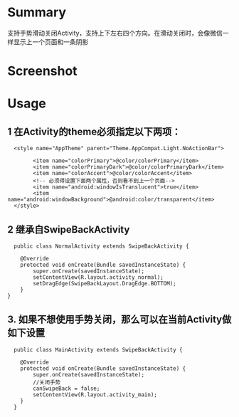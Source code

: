 # Summary
支持手势滑动关闭Activity，支持上下左右四个方向。在滑动关闭时，会像微信一样显示上一个页面和一条阴影

# Screenshot


# Usage
## 1 在Activity的theme必须指定以下两项：

```
  <style name="AppTheme" parent="Theme.AppCompat.Light.NoActionBar">
       
        <item name="colorPrimary">@color/colorPrimary</item>
        <item name="colorPrimaryDark">@color/colorPrimaryDark</item>
        <item name="colorAccent">@color/colorAccent</item>
        <!-- 必须得设置下面两个属性，否则看不到上一个页面-->
        <item name="android:windowIsTranslucent">true</item>
        <item name="android:windowBackground">@android:color/transparent</item>
  </style>
```
## 2 继承自SwipeBackActivity

```
  public class NormalActivity extends SwipeBackActivity {

    @Override
    protected void onCreate(Bundle savedInstanceState) {
        super.onCreate(savedInstanceState);
        setContentView(R.layout.activity_normal);
        setDragEdge(SwipeBackLayout.DragEdge.BOTTOM);
    }
}
```

## 3. 如果不想使用手势关闭，那么可以在当前Activity做如下设置

```
  public class MainActivity extends SwipeBackActivity {

    @Override
    protected void onCreate(Bundle savedInstanceState) {
        super.onCreate(savedInstanceState);
        //关闭手势
        canSwipeBack = false;
        setContentView(R.layout.activity_main);
    }
  }
```




